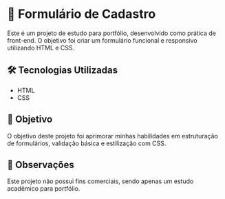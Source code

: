 <h1>📝 Formulário de Cadastro</h1>

<p>Este é um projeto de estudo para portfólio, desenvolvido como prática de front-end. O objetivo foi criar um formulário funcional e responsivo utilizando HTML e CSS.</p>

<h2>🛠️ Tecnologias Utilizadas</h2>
<ul>
    <li>HTML</li>
    <li>CSS</li>
</ul>

<h2>🎯 Objetivo</h2>
<p>O objetivo deste projeto foi aprimorar minhas habilidades em estruturação de formulários, validação básica e estilização com CSS.</p>

<h2>📌 Observações</h2>
<p>Este projeto não possui fins comerciais, sendo apenas um estudo acadêmico para portfólio.</p>

